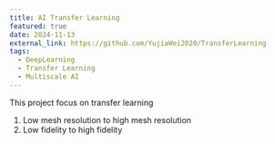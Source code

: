 ```yaml
---
title: AI Transfer Learning
featured: true
date: 2024-11-13
external_link: https://github.com/YujiaWei2020/TransferLearning
tags:
  - DeepLearning
  - Transfer Learning
  - Multiscale AI
---
```


This project focus on transfer learning

1. Low mesh resolution to high mesh resolution 
2. Low fidelity to high fidelity

<!--more-->
